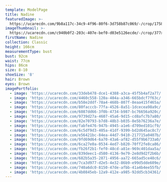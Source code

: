 ```yaml
---
template: ModelPage
title: Nadine
featuredImage: >-
  https://ucarecdn.com/9b8a117c-34c9-4f96-80f6-3d758b87c069/-/crop/1758x972/0,615/-/preview/
imageThumbnail: >-
  https://ucarecdn.com/c940b0f2-203c-407e-bef0-d03e5126ecde/-/crop/377x389/66,0/-/preview/
firstName: Nadine
collection: Classic
height: 166cm
measurementType: bust
bust: 92cm
waist: 77cm
hips: 86cm
size: 8-10
shoeSize: '8'
hair: Brown
eyes: Brown
imagePortfolio:
  - image: 'https://ucarecdn.com/33deb478-dce1-4388-a3ca-45f5b4af2a77/'
  - image: 'https://ucarecdn.com/4460c558-120a-404a-a346-665bdcf7f63c/'
  - image: 'https://ucarecdn.com/b58e2ddf-78a4-468b-807f-8eaa415f465a/'
  - image: 'https://ucarecdn.com/80facccb-77fa-4526-8a51-1dcecea98a9c/'
  - image: 'https://ucarecdn.com/6087dd66-3f0b-4734-b987-bc76656a920c/'
  - image: 'https://ucarecdn.com/9739d27a-4607-45a6-9d15-cd8afc7b7a80/'
  - image: 'https://ucarecdn.com/82e70793-b7d8-48b3-b035-8e5b76236a7e/'
  - image: 'https://ucarecdn.com/fabfe476-947b-4945-a1e6-d709ed101cf9/'
  - image: 'https://ucarecdn.com/6c5df9d3-405a-41df-9399-bd2d645ac8c7/'
  - image: 'https://ucarecdn.com/e56421bc-84ea-44d7-9410-217715a0407b/'
  - image: 'https://ucarecdn.com/9fd69d64-6a70-43a6-af82-d55f9b6733a0/'
  - image: 'https://ucarecdn.com/6ca27e0a-0534-4ed7-b820-70ff2fe8ca86/'
  - image: 'https://ucarecdn.com/fb26f2b1-fef0-48cd-a81e-969c401daa5a/'
  - image: 'https://ucarecdn.com/839deec1-d580-4136-9e79-2e8d9d2f2b6b/'
  - image: 'https://ucarecdn.com/682b5a35-2871-4956-aa72-665ad5ce48c6/'
  - image: 'https://ucarecdn.com/7ca3d977-d2e5-4e32-86b9-e99d5dde609e/'
  - image: 'https://ucarecdn.com/740a6dc0-8150-47de-afbb-41a4b4ee55fb/'
  - image: 'https://ucarecdn.com/4b0845eb-12a9-412e-a985-92dd5cb34361/'
---
```


